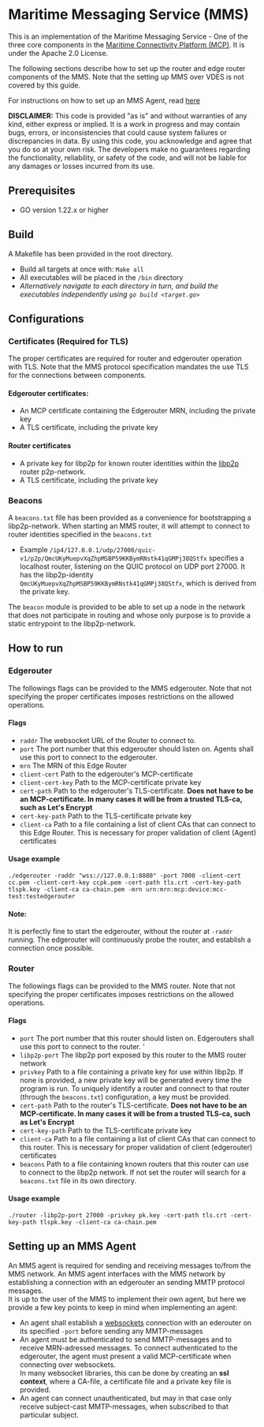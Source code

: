 # Maritime Messaging Service (MMS)

This is an implementation of the Maritime Messaging Service - One of the three core components in the [Maritime Connectivity Platform (MCP)](https://maritimeconnectivity.net/mcp-documents/). It is under the Apache 2.0 License. 

The following sections describe how to set up the router and edge router components of the MMS. Note that the setting up MMS over VDES is not covered by this guide. 

For instructions on how to set up an MMS Agent, read [here](#agent)

**DISCLAIMER:** This code is provided "as is" and without warranties of any kind, either express or implied. It is a work in progress and may contain bugs, errors, or inconsistencies that could cause system failures or discrepancies in data. By using this code, you acknowledge and agree that you do so at your own risk. The developers make no guarantees regarding the functionality, reliability, or safety of the code, and will not be liable for any damages or losses incurred from its use.

## Prerequisites 
* GO version 1.22.x or higher

## Build
A Makefile has been provided in the root directory. 
* Build all targets at once with: `Make all`
* All executables will be placed in the `/bin` directory
* *Alternatively navigate to each directory in turn, and build the executables independently using `go build <target.go>`*

## Configurations

### Certificates (Required for TLS)
The proper certificates are required for router and edgerouter operation with TLS. Note that the MMS protocol specification mandates the use TLS for the connections between components.

#### Edgerouter certificates:
* An MCP certificate containing the Edgerouter MRN, including the private key
* A TLS certificate, including the private key

#### Router certificates
* A private key for libp2p for known router identities within the [libp2p](https://docs.libp2p.io/concepts/fundamentals/protocols/) router p2p-network. 
* A TLS certificate, including the private key

### Beacons
A `beacons.txt` file has been provided as a convenience for bootstrapping a libp2p-network. When starting an MMS router, it will attempt to 
connect to router identities specified in the `beacons.txt`
* Example `/ip4/127.0.0.1/udp/27000/quic-v1/p2p/QmcUKyMuepvXqZhpMSBP59KKBymRNstk41qGMPj38QStfx` specifies a localhost router, listening on the QUIC protocol on UDP port 27000. It has the libp2p-identity 
`QmcUKyMuepvXqZhpMSBP59KKBymRNstk41qGMPj38QStfx`, which is derived from the private key.

The `beacon` module is provided to be able to set up a node in the network that does not participate in routing and whose only purpose is to provide a static entrypoint to the libp2p-network. 

## How to run
### Edgerouter
The followings flags can be provided to the MMS edgerouter. Note that not specifying the proper certificates imposes restrictions on the allowed operations.
#### Flags

* `raddr`  The websocket URL of the Router to connect to.
* `port` The port number that this edgerouter should listen on. Agents shall use this port to connect to the edgerouter.
*  `mrn` The MRN of this Edge Router
* `client-cert` Path to the edgerouter's MCP-certificate
* `client-cert-key` Path to the MCP-certificate private key
* `cert-path` Path to the edgerouter's TLS-certificate. **Does not have to be an MCP-certificate. In many cases it will be from a trusted TLS-ca, such as Let's Encrypt**
* `cert-key-path` Path to the TLS-certificate private key
* `client-ca` Path to a file containing a list of client CAs that can connect to this Edge Router. This is necessary for proper validation of client (Agent) certificates
#### Usage example
`./edgerouter -raddr "wss://127.0.0.1:8080" -port 7000 -client-cert cc.pem -client-cert-key ccpk.pem -cert-path tls.crt -cert-key-path tlspk.key -client-ca ca-chain.pem -mrn urn:mrn:mcp:device:mcc-test:testedgerouter`

#### Note:
It is perfectly fine to start the edgerouter, without the router at `-raddr` running. The edgerouter will continuously probe the router, and establish a connection once possible.

### Router
The followings flags can be provided to the MMS router. Note that not specifying the proper certificates imposes restrictions on the allowed operations.
#### Flags

* `port` The port number that this router should listen on. Edgerouters shall use this port to connect to the router. '
* `libp2p-port` The libp2p port exposed by this router to the MMS router network
 * `privkey` Path to a file containing a private key for use within libp2p. If none is provided, a new private key will be generated every time the program is run. To uniquely identify a router and connect to that router (through the `beacons.txt`) configuration, a key must be provided.
* `cert-path` Path to the router's TLS-certificate. **Does not have to be an MCP-certificate. In many cases it will be from a trusted TLS-ca, such as Let's Encrypt**
* `cert-key-path` Path to the TLS-certificate private key
* `client-ca` Path to a file containing a list of client CAs that can connect to this router. This is necessary for proper validation of client (edgerouter) certificates
* `beacons` Path to a file containing known routers that this router can use to connect to the libp2p network. If not set the router will search for a `beacons.txt` file in its own directory.



#### Usage example
`./router -libp2p-port 27000 -privkey pk.key -cert-path tls.crt -cert-key-path tlspk.key -client-ca ca-chain.pem`




<a id="agent"></a>
## Setting up an MMS Agent
An MMS agent is required for sending and receiving messages to/from the MMS network. An MMS agent interfaces with the MMS network by establishing a connection with an edgerouter an sending 
MMTP protocol messages.  
It is up to the user of the MMS to implement their own agent, but here we provide a few key points to keep in mind when implementing an agent:
* An agent shall establish a [websockets](https://developer.mozilla.org/en-US/docs/Web/API/WebSockets_API) connection with an ederouter on its specified `-port` before sending any MMTP-messages
* An agent must be authenticated to send MMTP-messages and to receive MRN-adressed messages. To connect authenticated to the edgerouter, the agent must present a valid MCP-certificate when connecting over websockets.  
In many websocket libraries, this can be done by creating an **ssl context**, where a CA-file, a certificate file and a private key file is provided.
* An agent can connect unauthenticated, but may in that case only receive subject-cast MMTP-messages, when subscribed to that particular subject.
